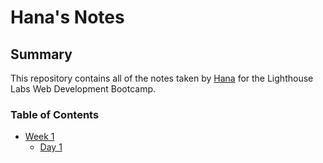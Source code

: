 # Hana's Notes

## Summary 

This repository contains all of the notes taken by [Hana](https://github.com/Hana-code) for the Lighthouse Labs Web Development Bootcamp.

### Table of Contents
* [Week 1](/Week_1)
  * [Day 1](/Week_1/Day_1)